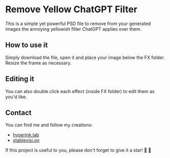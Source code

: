 # Remove Yellow ChatGPT Filter
This is a simple yet powerful PSD file to remove from your generated images the annoying yellowish filter ChatGPT applies over them.

## How to use it
Simply download the file, open it and place your image below the FX folder. Resize the frame as necessary.

## Editing it
You can also double click each effect (inside FX folder) to edit them as you'd like.

## Contact
You can find me and follow my creations:
- [hyperink.lab](https://www.instagram.com/hyperink.lab)
- [stablevisi.on](https://www.instagram.com/stablevisi.on)

If this project is useful to you, please don't forget to give it a star! 🌟 🤗

